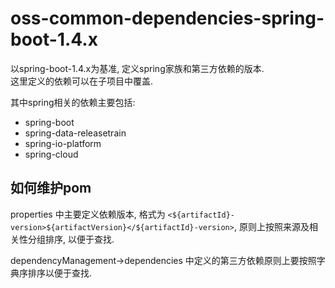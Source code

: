 
# oss-common-dependencies-spring-boot-1.4.x

以spring-boot-1.4.x为基准, 定义spring家族和第三方依赖的版本.  
这里定义的依赖可以在子项目中覆盖.  

其中spring相关的依赖主要包括:
+ spring-boot
+ spring-data-releasetrain
+ spring-io-platform
+ spring-cloud

## 如何维护pom

properties 中主要定义依赖版本, 格式为 `<${artifactId}-version>${artifactVersion}</${artifactId}-version>`, 原则上按照来源及相关性分组排序, 以便于查找.

dependencyManagement->dependencies 中定义的第三方依赖原则上要按照字典序排序以便于查找.
